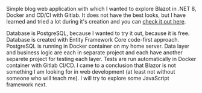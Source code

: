 Simple blog web application with which I wanted to explore Blazot in .NET 8, Docker and CD/CI with Gitlab. It does not have the best looks, but I have learned and tried a lot during it's creation and you can [check it out here](https://soicheek.cz/).

Database is PostgreSQL, because I wanted to try it out, because it is free. Database is created with Entity Framework Core code-first approach. PostgreSQL is running in Docker container on my home server. 
Data layer and business logic are each in separate project and each have another separete project for testing each layer. Tests are run automatically in Docker container with Gitlab CI/CD.
I came to a conclusion that Blazor is not something I am looking for in web development (at least not without someone who will teach me). I will try to explore some JavaScript framework next.
